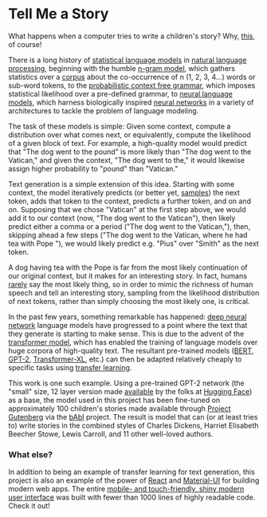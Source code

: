# Tell Me a Story

What happens when a computer tries to write a children's story? Why, [this](https://tell-me-a-story-5.herokuapp.com/), of course!

There is a long history of [statistical language models](https://en.wikipedia.org/wiki/Language_model) in [natural language processing](https://en.wikipedia.org/wiki/Natural_language_processing), beginning with the humble [n-gram model](https://en.wikipedia.org/wiki/N-gram), which gathers statistics over a [corpus](https://en.wikipedia.org/wiki/Text_corpus) about the co-occurrence of n (1, 2, 3, 4...) words or sub-word tokens, to the [probabilistic context free grammar](https://en.wikipedia.org/wiki/Probabilistic_context-free_grammar), which imposes statistical likelihood over a pre-defined grammar, to [neural language models](https://en.wikipedia.org/wiki/Language_model#Neural_network), which harness biologically inspired [neural networks](https://en.wikipedia.org/wiki/Artificial_neural_network) in a variety of architectures to tackle the problem of language modeling.

The task of these models is simple: Given some context, compute a distribution over what comes next, or equivalently, compute the likelihood of a given block of text. For example, a high-quality model would predict that "The dog went to the pound" is more likely than "The dog went to the Vatican," and given the context, "The dog went to the," it would likewise assign higher probability to "pound" than "Vatican."

Text generation is a simple extension of this idea. Starting with some context, the model iteratively predicts (or better yet, [samples](https://arxiv.org/pdf/1904.09751)) the next token, adds that token to the context, predicts a further token, and on and on. Supposing that we chose "Vatican" at the first step above, we would add it to our context (now, "The dog went to the Vatican"), then likely predict either a comma or a period ("The dog went to the Vatican,"), then, skipping ahead a few steps ("The dog went to the Vatican, where he had tea with Pope "), we would likely predict e.g. "Pius" over "Smith" as the next token.

A dog having tea with the Pope is far from the most likely continuation of our original context, but it makes for an interesting story. In fact, humans [rarely](https://arxiv.org/pdf/1904.09751) say the most likely thing, so in order to mimic the richness of human speech and tell an interesting story, sampling from the likelihood distribution of next tokens, rather than simply choosing the most likely one, is critical.

In the past few years, something remarkable has happened: [deep neural network](https://en.wikipedia.org/wiki/Deep_learning#Deep_neural_networks) language models have progressed to a point where the text that they generate is starting to make sense. This is due to the advent of the [transformer model](https://arxiv.org/abs/1706.03762), which has enabled the training of language models over huge corpora of high-quality text. The resultant pre-trained models ([BERT](https://arxiv.org/abs/1810.04805), [GPT-2](https://openai.com/blog/better-language-models/), [Transformer-XL](https://ai.googleblog.com/2019/01/transformer-xl-unleashing-potential-of.html), etc.) can then be adapted relatively cheaply to specific tasks using [transfer learning](https://en.wikipedia.org/wiki/Transfer_learning).

This work is one such example. Using a pre-trained GPT-2 network (the "small" size, 12 layer version made [available](https://github.com/huggingface/transformers) by the folks at [Hugging Face](https://huggingface.co/)) as a base, the model used in this project has been fine-tuned on approximately 100 children's stories made available through [Project Gutenberg](https://www.gutenberg.org/) via the [bAbI](https://research.fb.com/downloads/babi/) project. The result is model that can (or at least tries to) write stories in the combined styles of Charles Dickens, Harriet Elisabeth Beecher Stowe, Lewis Carroll, and 11 other well-loved authors.

### What else?

In addition to being an example of transfer learning for text generation, this project is also an example of the power of [React](https://reactjs.org/) and [Material-UI](https://material-ui.com/) for building modern web apps. The entire [mobile- and touch-friendly, shiny modern user interface](https://tell-me-a-story-5.herokuapp.com/) was built with fewer than 1000 lines of highly readable code. Check it out!
